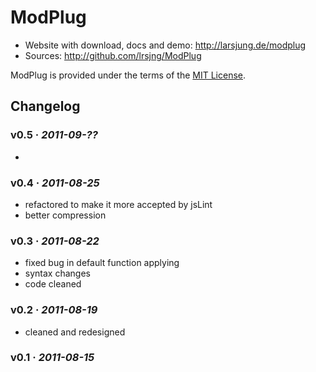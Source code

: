 # ModPlug

* Website with download, docs and demo: <http://larsjung.de/modplug>
* Sources: <http://github.com/lrsjng/ModPlug>

ModPlug is provided under the terms of the [MIT License](http://github.com/lrsjng/ModPlug/blob/master/LICENSE.txt).


## Changelog

### v0.5 · *2011-09-??*

* 


### v0.4 · *2011-08-25*

* refactored to make it more accepted by jsLint
* better compression


### v0.3 · *2011-08-22*

* fixed bug in default function applying
* syntax changes
* code cleaned


### v0.2 · *2011-08-19*

* cleaned and redesigned


### v0.1 · *2011-08-15*

